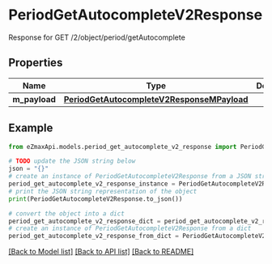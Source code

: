 # PeriodGetAutocompleteV2Response

Response for GET /2/object/period/getAutocomplete

## Properties

Name | Type | Description | Notes
------------ | ------------- | ------------- | -------------
**m_payload** | [**PeriodGetAutocompleteV2ResponseMPayload**](PeriodGetAutocompleteV2ResponseMPayload.md) |  | 

## Example

```python
from eZmaxApi.models.period_get_autocomplete_v2_response import PeriodGetAutocompleteV2Response

# TODO update the JSON string below
json = "{}"
# create an instance of PeriodGetAutocompleteV2Response from a JSON string
period_get_autocomplete_v2_response_instance = PeriodGetAutocompleteV2Response.from_json(json)
# print the JSON string representation of the object
print(PeriodGetAutocompleteV2Response.to_json())

# convert the object into a dict
period_get_autocomplete_v2_response_dict = period_get_autocomplete_v2_response_instance.to_dict()
# create an instance of PeriodGetAutocompleteV2Response from a dict
period_get_autocomplete_v2_response_from_dict = PeriodGetAutocompleteV2Response.from_dict(period_get_autocomplete_v2_response_dict)
```
[[Back to Model list]](../README.md#documentation-for-models) [[Back to API list]](../README.md#documentation-for-api-endpoints) [[Back to README]](../README.md)


